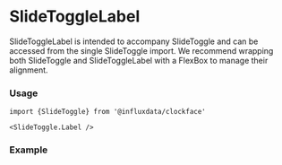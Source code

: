 # SlideToggleLabel

SlideToggleLabel is intended to accompany SlideToggle and can be accessed from the single SlideToggle import. We recommend wrapping both SlideToggle and SlideToggleLabel with a FlexBox to manage their alignment.

### Usage
```tsx
import {SlideToggle} from '@influxdata/clockface'
```
```tsx
<SlideToggle.Label />
```

### Example
<!-- STORY -->


<!-- STORY HIDE START -->

<!-- STORY HIDE END -->

<!-- PROPS -->

